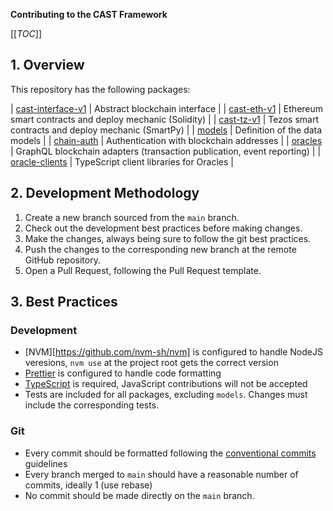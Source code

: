 **Contributing to the CAST Framework**

[[_TOC_]]

## 1. Overview

This repository has the following packages:

| [cast-interface-v1](./packages/cast/cast-interface-v1) | Abstract blockchain interface |
| [cast-eth-v1](./packages/cast/cast-eth-v1) | Ethereum smart contracts and deploy mechanic (Solidity) |
| [cast-tz-v1](./packages/cast/cast-tz-v1) | Tezos smart contracts and deploy mechanic (SmartPy) |
| [models](./packages/cast/models) | Definition of the data models |
| [chain-auth](./packages/cast/chain-auth) | Authentication with blockchain addresses |
| [oracles](./packages/cast/oracles) | GraphQL blockchain adapters (transaction publication, event reporting) |
| [oracle-clients](./packages/cast/oracle-clients) | TypeScript client libraries for Oracles |

## 2. Development Methodology

1. Create a new branch sourced from the `main` branch.
2. Check out the development best practices before making changes.
2. Make the changes, always being sure to follow the git best practices.
4. Push the changes to the corresponding new branch at the remote GitHub repository.
5. Open a Pull Request, following the Pull Request template.

## 3. Best Practices

### Development

- [NVM][https://github.com/nvm-sh/nvm] is configured to handle NodeJS veresions, `nvm use` at the project root gets the correct version
- [Prettier][prettier] is configured to handle code formatting
- [TypeScript][ts] is required, JavaScript contributions will not be accepted
- Tests are included for all packages, excluding `models`. Changes must include the corresponding tests.

### Git

- Every commit should be formatted following the  [conventional commits](https://www.conventionalcommits.org/en/v1.0.0/#summary) guidelines
- Every branch merged to `main` should have a reasonable number of commits, ideally 1 (use rebase)
- No commit should be made directly on the `main` branch.

[cc]: https://www.conventionalcommits.org/
[nvm]: https://github.com/nvm-sh/nvm
[prettier]: https://prettier.io/
[ts]: https://www.typescriptlang.org/